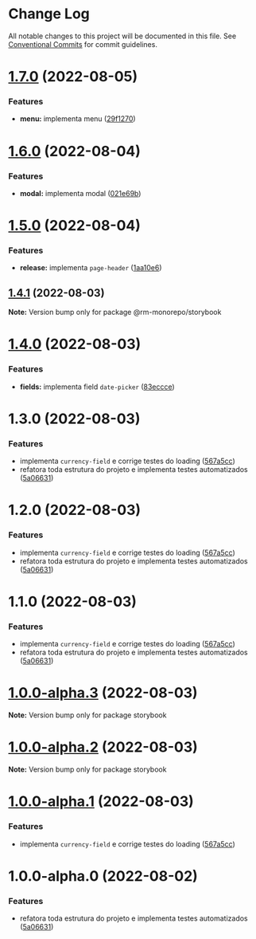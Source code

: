 # Change Log

All notable changes to this project will be documented in this file.
See [Conventional Commits](https://conventionalcommits.org) for commit guidelines.

# [1.7.0](https://github.com/RanielliMontagna/rm_monorepo/compare/@rm-monorepo/storybook@1.6.0...@rm-monorepo/storybook@1.7.0) (2022-08-05)

### Features

- **menu:** implementa menu ([29f1270](https://github.com/RanielliMontagna/rm_monorepo/commit/29f12708be713226ba5f52f6f389c6825eb8c298))

# [1.6.0](https://github.com/RanielliMontagna/rm_monorepo/compare/@rm-monorepo/storybook@1.5.0...@rm-monorepo/storybook@1.6.0) (2022-08-04)

### Features

- **modal:** implementa modal ([021e69b](https://github.com/RanielliMontagna/rm_monorepo/commit/021e69b2af8737dcf42c89b914f39439e2d874bd))

# [1.5.0](https://github.com/RanielliMontagna/rm_monorepo/compare/@rm-monorepo/storybook@1.4.1...@rm-monorepo/storybook@1.5.0) (2022-08-04)

### Features

- **release:** implementa `page-header` ([1aa10e6](https://github.com/RanielliMontagna/rm_monorepo/commit/1aa10e6785cbbdd46d61968ec644633f1a739aab))

## [1.4.1](https://github.com/RanielliMontagna/rm_monorepo/compare/@rm-monorepo/storybook@1.4.0...@rm-monorepo/storybook@1.4.1) (2022-08-03)

**Note:** Version bump only for package @rm-monorepo/storybook

# [1.4.0](https://github.com/RanielliMontagna/rm_monorepo/compare/@rm-monorepo/storybook@1.3.0...@rm-monorepo/storybook@1.4.0) (2022-08-03)

### Features

- **fields:** implementa field `date-picker` ([83eccce](https://github.com/RanielliMontagna/rm_monorepo/commit/83eccce58b2ae2608b614abefe8136fab043cd75))

# 1.3.0 (2022-08-03)

### Features

- implementa `currency-field` e corrige testes do loading ([567a5cc](https://github.com/RanielliMontagna/rm_monorepo/commit/567a5cccb0c9774f8b8857e36d298392a232f242))
- refatora toda estrutura do projeto e implementa testes automatizados ([5a06631](https://github.com/RanielliMontagna/rm_monorepo/commit/5a06631876b2a83215dc5a1c7bdf5cd496fe3d1b))

# 1.2.0 (2022-08-03)

### Features

- implementa `currency-field` e corrige testes do loading ([567a5cc](https://github.com/RanielliMontagna/rm_monorepo/commit/567a5cccb0c9774f8b8857e36d298392a232f242))
- refatora toda estrutura do projeto e implementa testes automatizados ([5a06631](https://github.com/RanielliMontagna/rm_monorepo/commit/5a06631876b2a83215dc5a1c7bdf5cd496fe3d1b))

# 1.1.0 (2022-08-03)

### Features

- implementa `currency-field` e corrige testes do loading ([567a5cc](https://github.com/RanielliMontagna/rm_monorepo/commit/567a5cccb0c9774f8b8857e36d298392a232f242))
- refatora toda estrutura do projeto e implementa testes automatizados ([5a06631](https://github.com/RanielliMontagna/rm_monorepo/commit/5a06631876b2a83215dc5a1c7bdf5cd496fe3d1b))

# [1.0.0-alpha.3](https://github.com/RanielliMontagna/rm_monorepo/compare/storybook@1.0.0-alpha.2...storybook@1.0.0-alpha.3) (2022-08-03)

**Note:** Version bump only for package storybook

# [1.0.0-alpha.2](https://github.com/RanielliMontagna/rm_monorepo/compare/storybook@1.0.0-alpha.1...storybook@1.0.0-alpha.2) (2022-08-03)

**Note:** Version bump only for package storybook

# [1.0.0-alpha.1](https://github.com/RanielliMontagna/rm_monorepo/compare/storybook@1.0.0-alpha.0...storybook@1.0.0-alpha.1) (2022-08-03)

### Features

- implementa `currency-field` e corrige testes do loading ([567a5cc](https://github.com/RanielliMontagna/rm_monorepo/commit/567a5cccb0c9774f8b8857e36d298392a232f242))

# 1.0.0-alpha.0 (2022-08-02)

### Features

- refatora toda estrutura do projeto e implementa testes automatizados ([5a06631](https://github.com/RanielliMontagna/rm_monorepo/commit/5a06631876b2a83215dc5a1c7bdf5cd496fe3d1b))
